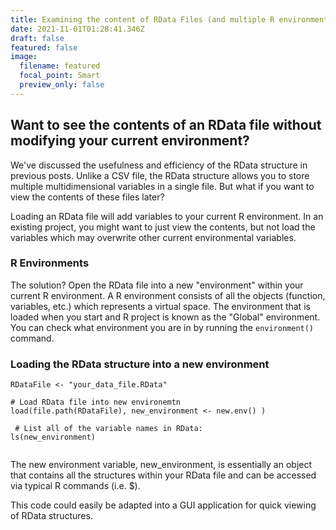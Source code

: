 ```yaml
---
title: Examining the content of RData Files (and multiple R environments)
date: 2021-11-01T01:28:41.346Z
draft: false
featured: false
image:
  filename: featured
  focal_point: Smart
  preview_only: false
---
```

## Want to see the contents of an RData file without modifying your current environment?

We've discussed the usefulness and efficiency of the RData structure in previous posts. Unlike a CSV file, the RData structure allows you to store multiple multidimensional variables in a single file. But what if you want to view the contents of these files later? 

Loading an RData file will add variables to your current R environment. In an existing project, you might want to just view the contents, but not load the variables which may overwrite other current environmental variables.

### R Environments

The solution? Open the RData file into a new "environment" within your current R environment. A R environment consists of all the objects (function, variables, etc.) which represents a virtual space. The environment that is loaded when you start and R project is known as the "Global" environment. You can check what environment you are in by running the `environment()` command.

### Loading the RData structure into a new environment

```ags
RDataFile <- "your_data_file.RData"

# Load RData file into new environemtn
load(file.path(RDataFile), new_environment <- new.env() )
  
 # List all of the variable names in RData:
ls(new_environment)


```

The new environment variable, new_environment, is essentially an object that contains all the structures within your RData file and can be accessed via typical R commands (i.e. $).

This code could easily be adapted into a GUI application for quick viewing of RData structures.